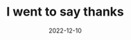 ---
title: "I went to say thanks"
date: 2022-12-10
next: there it was explained
related: BE GRATEFUL
type: fragment
tags:
  - fragment
  - DMT
  - Trip Report
---